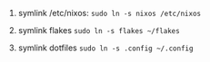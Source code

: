 

1. symlink /etc/nixos:
`sudo ln -s nixos /etc/nixos`

2. symlink flakes
`sudo ln -s flakes ~/flakes`

3. symlink dotfiles
`sudo ln -s .config ~/.config`
